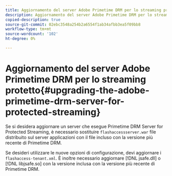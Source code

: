 ```yaml
---
title: Aggiornamento del server Adobe Primetime DRM per lo streaming protetto
description: Aggiornamento del server Adobe Primetime DRM per lo streaming protetto
copied-description: true
source-git-commit: 02ebc3548a254b2a6554f1ab34afbb3ea5f09bb8
workflow-type: tm+mt
source-wordcount: '102'
ht-degree: 0%

---
```


# Aggiornamento del server Adobe Primetime DRM per lo streaming protetto{#upgrading-the-adobe-primetime-drm-server-for-protected-streaming}

Se si desidera aggiornare un server che esegue Primetime DRM Server for Protected Streaming, è necessario sostituire `flashaccessserver.war` file distribuito sul server applicazioni con il file incluso con la versione più recente di Primetime DRM.

Se desideri utilizzare le nuove opzioni di configurazione, devi aggiornare i `flashaccess-tenant.xml`. È inoltre necessario aggiornare [!DNL jsafe.dll] o [!DNL libjsafe.so] con la versione inclusa con la versione più recente di Primetime DRM.
